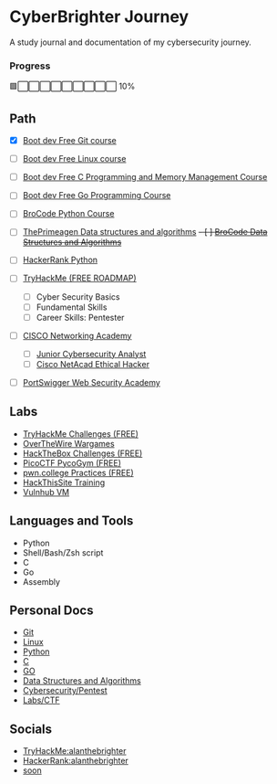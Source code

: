 # CyberBrighter Journey
A study journal and documentation of my cybersecurity journey.  

### Progress
🟩⬜⬜⬜⬜⬜⬜⬜⬜⬜ 10%


## Path
- [x] [Boot dev Free Git course](https://youtu.be/rH3zE7VlIMs)
- [ ] [Boot dev Free Linux course](https://youtu.be/v392lEyM29A)
- [ ] [Boot dev Free C Programming and Memory Management Course](https://youtu.be/rJrd2QMVbGM)
- [ ] [Boot dev Free Go Programming Course](https://youtu.be/un6ZyFkqFKo)
- [ ] [BroCode Python Course](https://www.youtube.com/watch?v=XKHEtdqhLK8)
- [ ] [ThePrimeagen Data structures and algorithms](https://frontendmasters.com/courses/algorithms/)
~~- [ ] [BroCode Data Structures and Algorithms](https://youtu.be/CBYHwZcbD-s)~~
- [ ] [HackerRank Python](https://www.hackerrank.com/domains/python)
- [ ] [TryHackMe (FREE ROADMAP)](https://tryhackme.com/hacktivities)
	- [ ] Cyber Security Basics
	- [ ] Fundamental Skills 
	- [ ] Career Skills: Pentester 
- [ ] [CISCO Networking Academy](https://www.netacad.com/)
	- [ ] [Junior Cybersecurity Analyst](https://www.netacad.com/career-paths/cybersecurity?courseLang=en-US)
	- [ ] [Cisco NetAcad Ethical Hacker](https://www.netacad.com/courses/ethical-hacker?courseLang=en-US)
- [ ] [PortSwigger Web Security Academy](https://portswigger.net/web-security)

	
## Labs
- [TryHackMe Challenges (FREE)](https://tryhackme.com/hacktivities/challenges)
- [OverTheWire Wargames](https://overthewire.org/wargames/)
- [HackTheBox Challenges (FREE)](https://www.hackthebox.com/)
- [PicoCTF PycoGym (FREE)](https://picoctf.org/)
- [pwn.college Practices (FREE)](https://pwn.college/)
- [HackThisSite Training](https://www.hackthissite.org/)
- [Vulnhub VM](https://www.vulnhub.com/)
	
## Languages and Tools
- Python
- Shell/Bash/Zsh script
- C
- Go
- Assembly

## Personal Docs
- [Git]()  
- [Linux]()  
- [Python](https://github.com/alanthebrighter/BroCode-Python_Learn)  
- [C]()  
- [GO]()  
- [Data Structures and Algorithms]()  
- [Cybersecurity/Pentest]()  
- [Labs/CTF]()  
## Socials
- [TryHackMe:alanthebrighter](https://tryhackme.com/p/alanthebrighter)  
- [HackerRank:alanthebrighter](https://www.hackerrank.com/profile/alanthebrighter)  
- [soon]()  
